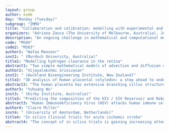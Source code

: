 ```yaml
---
layout: group
author: esmb
day: "Monday (Tuesday)"
subgroup: "IMMU"
title: "Collaboration and calibration: modelling with experimental and clinical data"
organizers: "Adriana Zanca (The University of Melbourne, Australia), Jennifer Flegg (The University of Melbourne, Australia), Helen Byrne (University of Oxford, UK)"
description: "An ongoing challenge in mathematical and computational modelling is model validation and uncertainty quantification. Model calibration in the absence of rich clinical and experimental data relies on synthetic data, in turn adding different problems to solve. Conversely, clinical and experimental data can be so voluminous that it can be difficult to manage, interpret and use the data. Even where data allows for model calibration, uncertainty is often not analysed or reported. Without validation and uncertainty analysis, mathematical and computational models may not be clinically or experimentally applicable nor relevant. To help overcome this, there needs to be continual collaboration between clinicians, experimentalists, and modellers. This mini-symposium presents work across different fields and scales to highlight the range of experimental and clinical data available and how they can be best used in conjunction with mathematical modelling. Topics covered in this mini-symposium include angiogenesis, colon cancer, tumor modelling, ischemic heart conditions, lung disease, placental vasculature, HIV reactivation, and drug response."
code: "MS04"
code2: "MS03"
author1: "Wafaa Mansoor"
inst1: " (Murdoch University, Australia)"
title1: "Modelling hydrogen clearance in the retina"
abstract1: "Two simple mathematical models of advection and diffusion of hydrogen within the retina are discussed to assist in interpretation of the ’hydrogen clearance technique’ that is used to estimate blood flow. The first model assumes the retina consists of three, well-mixed layers with different thickness, two-dimensional model consisting of three regions that represent the layers in the retina. Diffusion between the layers and leakage through the outer edges are considered. Solutions to the governing equations are obtained by employing Fourier series and finite difference methods for the two models, respectively. The effect of important parameters on the hydrogen concentration is examined and discussed. The results contribute to understanding the dispersal of hydrogen in the retina and in particular the effect of flow in the vascular retina. It is shown that the predominant features of the process are captured by the simpler model."
author2: "Vijayalakshmi Srinivasan"
inst2: " (Auckland Bioengineering Institute, New Zealand)"
title2: "3D analysis of Human placental cotyledon: a step ahead to understand feto-placental vasculature"
abstract2: "The human placenta has extensive branching villus structure, which contains a branching network of fetal blood vessels that are essential for efficient exchange of nutrients from mother to fetus. Reduced vascular density and branching have been linked to functional placental impairments, such as fetal growth restriction (FGR) where the baby’s growth rate becomes dangerously reduced. Currently, we lack clear understanding of origins of FGR for early diagnosis and treatment. Computational models that mimic the structure and function of the feto-placental vasculature have proved useful in predicting the consequences of perturbations to these structures in FGR. However, they have been limited in their anatomical fidelity at the meso-scale (the primary site of resistance), due to challenges in imaging the placenta. Here, we present our approach to simulating feto-placental vascular function in the placenta as a whole, which aims to accurately incorporate structural detail regarding branching properties of the complex vascular tree. We then present new data regarding the complexity of the feto-placental vasculature at the cotyledon (functional unit) scale, and show how mathematical models representing the cotyledon as a branching network of vessels can be used to interrogate function across spatial scales relevant to the key sites of feto-placental vascular resistance."
author3: "Yuhuang Wu"
inst3: " (Kirby Institute, Australia)"
title3: "Predicting the composition of the HIV / SIV Reservoir and Rebounding Virus"
abstract3: "Human Immunodeficiency Virus (HIV) attacks human immune cells and new free virus is produced via infected cells. Even with a successful treatment of HIV, the population of infected cells does not go extinct. Instead, a number of infected cells stay in an inactive state and once treatment is stopped, reactivation of infected cells may produce virus again. To date, it is still unclear when and how these inactive infected cells (reservoir) are formed. In this work, we try to distinguish whether different virus produced throughout the course of infection contributes equally to the formation of reservoir, or virus strains produced over a certain time period are more important to reservoir formation. Furthermore, we explore how the composition of replicating virus relates to the composition of the reservoir. Additionally, we look at if the reservoir composition determines the production of virus when the treatment is stopped. In this talk, we use both mathematical modelling and statistical analysis, applied to experimental data from an animal study, to show the relationship between the early viral dynamics and the reservoir composition as well as the recrudescent virus. We find dominant viral strains present prior to treatment are more likely to reactivate after cessation of treatment."
author4: "Claire Miller"
inst4: " (University of Amsterdam, Netherlands)"
title4: "In silico clinical trials for acute ischemic stroke"
abstract4: "The concept of in silico trials is gaining increasing attention in medical research. The end goal of these trials is to refine, reduce the cost of, and partially replace in vivo animal studies and human clinical trials. In our project, INSIST, we are developing in silico trials for acute ischemic stroke (AIS): the occlusion of an artery in the brain. The current standard of care for AIS is thrombolysis (drug) and/or thrombectomy (surgical) intervention. Modelling AIS requires the modelling of the stroke onset, treatment, and resulting injury. This is done by linking models for blood flow through the arteries, blood perfusion in the brain, the two treatment approaches, and tissue injury. It is also necessary to be able to produce large numbers of patients to run these models on; provide trial outcomes that are clinically relevant; and a trial framework that can be practically compared to current traditional clinical trials. In this talk I will discuss the setup of the INSIST in silico trials, how we connect the different models to predict treatment and patient outcome, and the methods we have used to generate populations of virtual patients using clinical data. Additionally I will discuss how the approaches used facilitate the translation of the trial outcomes to a clinical setting."
---
```

